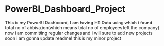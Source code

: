 # PowerBI_Dashboard_Project
This is my PowerBI Dashboard, I am having HR Data using which i found total no of abbivation(which means total no of employees left the company)
now i am committing regular changes and i will sure to add new projects soon
i am gonna update readme!
this is my minor project
